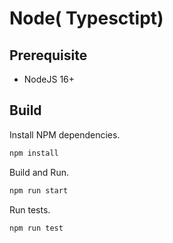 # Node( Typesctipt)

## Prerequisite

* NodeJS 16+

## Build

Install NPM dependencies.

```bash
npm install
```

Build and Run.

```bash
npm run start
```

Run tests.

```bash
npm run test
```
